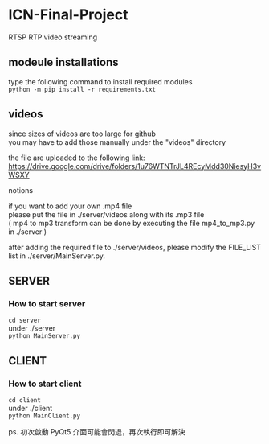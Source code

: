 # ICN-Final-Project

RTSP RTP video streaming

## modeule installations

type the following command to install required modules  
`python -m pip install -r requirements.txt`

## videos

since sizes of videos are too large for github  
you may have to add those manually under the "videos" directory

the file are uploaded to the following link:  
https://drive.google.com/drive/folders/1u76WTNTrJL4REcyMdd30NiesyH3vWSXY

notions

if you want to add your own .mp4 file  
please put the file in ./server/videos along with its .mp3 file  
( mp4 to mp3 transform can be done by executing the file mp4_to_mp3.py in ./server )

after adding the required file to ./server/videos, please modify the FILE_LIST list in ./server/MainServer.py.

## SERVER

### How to start server

`cd server`  
under ./server  
`python MainServer.py`

## CLIENT

### How to start client

`cd client`  
under ./client  
`python MainClient.py`

ps. 初次啟動 PyQt5 介面可能會閃退，再次執行即可解決
